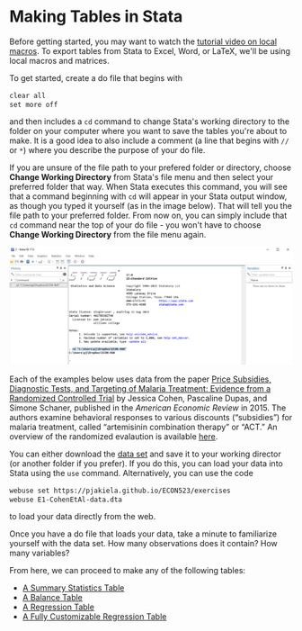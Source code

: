 # Making Tables in Stata

Before getting started, you may want to watch the [tutorial video on local macros](https://pjakiela.github.io/stata/macroMod.html).  To export 
tables from Stata to Excel, Word, or LaTeX, we'll be using local macros and matrices.

To get started, create a do file that begins with 
```
clear all
set more off
```
and then includes a `cd` command to change Stata's working directory to the folder 
on your computer where you want to save the tables you're about to make.  It is a good idea 
to also include a comment (a line that begins with `//` or `*`) where you describe the purpose of your 
do file.

If you are unsure of the file path to your prefered folder or directory, choose 
**Change Working Directory** from Stata's file menu and then select your preferred 
folder that way.  When Stata executes this command, you will see that a command beginning with 
`cd` will appear in your Stata output window, as though you typed it yourself (as in the image below).  That will tell you 
the file path to your preferred folder.  From now on, you can simply include that `cd` command 
near the top of your do file - you won't have to choose **Change Working Directory** from the 
file menu again.

![cd command](stata-cd.png)

Each of the examples below uses data from the
paper [Price Subsidies, Diagnostic Tests, and Targeting of Malaria Treatment: Evidence from a Randomized Controlled Trial](https://www.aeaweb.org/articles?id=10.1257/aer.20130267) 
by Jessica Cohen, Pascaline Dupas, and Simone Schaner, published in the _American Economic Review_ in 2015. The authors 
examine behavioral responses to various discounts (“subsidies”) for malaria treatment, called “artemisinin combination therapy” 
or “ACT.” An overview of the randomized evalaution is available 
[here](https://www.povertyactionlab.org/sites/default/files/publication/2011.12.15-Subsidizing-Malaria.pdf).

You can either download the [data set](https://pjakiela.github.io/ECON523/exercises/E1-CohenEtAl-data.dta) and 
save it to your working director (or another folder if you prefer).  If you do this, you can load your data into 
Stata using the `use` command.  Alternatively, you can use the code
```
webuse set https://pjakiela.github.io/ECON523/exercises
webuse E1-CohenEtAl-data.dta
```
to load your data directly from the web.

Once you have a do file that loads your data, take a minute to familiarize yourself 
with the data set.  How many observations does it contain?  How many variables?  

From here, we can proceed to make any of the following tables:

- [A Summary Statistics Table](https://pjakiela.github.io/stata/summ-stats-table.html)  
- [A Balance Table](https://pjakiela.github.io/stata/balance-table.html)  
- [A Regression Table](https://pjakiela.github.io/stata/regression-table.html)   
- [A Fully Customizable Regression Table](https://pjakiela.github.io/stata/custom-table.html)  

